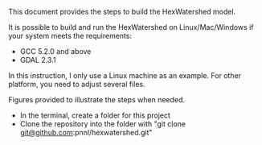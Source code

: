 This document provides the steps to build the HexWatershed model.

It is possible to build and run the HexWatershed on Linux/Mac/Windows if your system meets the requirements:
* GCC 5.2.0 and above
* GDAL 2.3.1 

In this instruction, I only use a Linux machine as an example. For other platform, you need to adjust several files. 

Figures provided to illustrate the steps when needed.

* In the terminal, create a folder for this project
* Clone the repository into the folder with "git clone git@github.com:pnnl/hexwatershed.git"